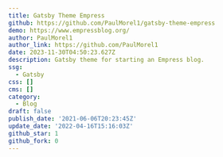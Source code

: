 ```yaml
---
title: Gatsby Theme Empress
github: https://github.com/PaulMorel1/gatsby-theme-empress
demo: https://www.empressblog.org/
author: PaulMorel1
author_link: https://github.com/PaulMorel1
date: 2023-11-30T04:50:23.627Z
description: Gatsby theme for starting an Empress blog.
ssg:
  - Gatsby
css: []
cms: []
category:
  - Blog
draft: false
publish_date: '2021-06-06T20:23:45Z'
update_date: '2022-04-16T15:16:03Z'
github_star: 1
github_fork: 0
---
```

